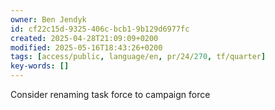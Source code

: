 ```yaml
---
owner: Ben Jendyk
id: cf22c15d-9325-406c-bcb1-9b129d6977fc
created: 2025-04-28T21:09:09+0200
modified: 2025-05-16T18:43:26+0200
tags: [access/public, language/en, pr/24/270, tf/quarter]
key-words: []
---
```


Consider renaming task force to campaign force